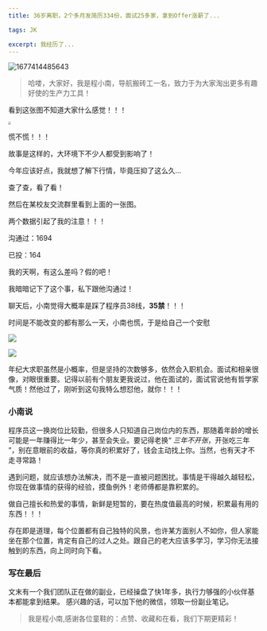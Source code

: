 ```yaml
---
title: 36岁离职，2个多月发简历334份，面试25多家，拿到Offer涨薪了...

tags: JK

excerpt: 我经历了...
---
```

![1677414485643](https://navtool.gitee.io/blog/assets/imgs/20230221/1.png)

> 哈喽，大家好，我是程小南，导航搬砖工一名，致力于为大家淘出更多有趣好使的生产力工具！

看到这张图不知道大家什么感觉！！！

<img src="https://navtool.gitee.io/blog/assets/imgs/20230221/1.png" style="zoom: 33%;" />

慌不慌！！！

故事是这样的，大环境下不少人都受到影响了！

今年应该好点，我就想了解下行情，毕竟压抑了这么久...

查了查，看了看！

然后在某校友交流群里看到上面的一张图。

两个数据引起了我的注意！！！

沟通过：1694

已投：164

我的天啊，有这么差吗？假的吧！

我暗暗记下了这个事，私下跟他沟通过！

聊天后，小南觉得大概率是踩了程序员38线，**35禁**！！！

时间是不能改变的都有那么一天，小南也慌，于是给自己一个安慰

![](https://navtool.gitee.io/blog/assets/imgs/20230221/2.png)

![](https://navtool.gitee.io/blog/assets/imgs/20230221/3.png)

年纪大求职虽然是小概率，但是坚持的次数够多，依然会入职机会。面试和相亲很像，对眼很重要。记得以前有个朋友更我说过，他在面试的，面试官说他有哲学家气质！然他过了，刚听到这句我特么想怼他，就你！！！

### 小南说

​		程序员这一换岗位比较勤，但很多人只知道自己岗位内的东西，那随着年龄的增长可能是一年赚得比一年少，甚至会失业。要记得老换“ *三年不开张*，开张吃三年 ”，别在意眼前的收益，等你真的积累好了，钱会主动找上你。当然，也有天才不走寻常路！

​		遇到问题，就应该想办法解决，而不是一直被问题困扰。事情是干得越久越轻松，你现在做事情的获得的经验，摸鱼例外！老师傅都是靠积累的。

做自己擅长和热爱的事情，新鲜是短暂的，要在热度值最高的时候，积累最有用的东西！！！

​		存在即是道理，每个位置都有自己独特的风景，也许某方面别人不如你，但人家能坐在那个位置，肯定有自己的过人之处。跟自己的老大应该多学习，学习你无法接触到的东西，向上同时向下看。


### 写在最后
文末有一个我们团队正在做的副业，已经操盘了快1年多，执行力够强的小伙伴基本都能拿到结果。
感兴趣的话，可以加下他的微信，领取一份副业笔记。


> 我是程小南,感谢各位童鞋的：点赞、收藏和在看，我们下期更精彩！
